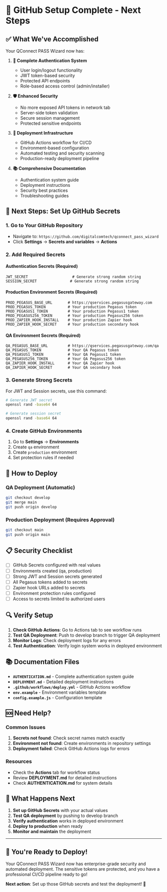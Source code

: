 # 🎉 GitHub Setup Complete - Next Steps

## ✅ What We've Accomplished

Your QConnect PASS Wizard now has:

1. **🔐 Complete Authentication System**
   - User login/logout functionality
   - JWT token-based security
   - Protected API endpoints
   - Role-based access control (admin/installer)

2. **🛡️ Enhanced Security**
   - No more exposed API tokens in network tab
   - Server-side token validation
   - Secure session management
   - Protected sensitive endpoints

3. **🚀 Deployment Infrastructure**
   - GitHub Actions workflow for CI/CD
   - Environment-based configuration
   - Automated testing and security scanning
   - Production-ready deployment pipeline

4. **📚 Comprehensive Documentation**
   - Authentication system guide
   - Deployment instructions
   - Security best practices
   - Troubleshooting guides

## 🔐 Next Steps: Set Up GitHub Secrets

### 1. **Go to Your GitHub Repository**
- Navigate to: `https://github.com/digitalcomtech/qconnect_pass_wizard`
- Click **Settings** → **Secrets and variables** → **Actions**

### 2. **Add Required Secrets**

#### **Authentication Secrets** (Required)
```
JWT_SECRET                    # Generate strong random string
SESSION_SECRET               # Generate strong random string
```

#### **Production Environment Secrets** (Required)
```
PROD_PEGASUS_BASE_URL       # https://qservices.pegasusgateway.com
PROD_PEGASUS_TOKEN          # Your production Pegasus token
PROD_PEGASUS1_TOKEN         # Your production Pegasus1 token
PROD_PEGASUS256_TOKEN       # Your production Pegasus256 token
PROD_ZAPIER_HOOK_INSTALL    # Your production Zapier hook
PROD_ZAPIER_HOOK_SECRET     # Your production secondary hook
```

#### **QA Environment Secrets** (Required)
```
QA_PEGASUS_BASE_URL         # https://qservices.pegasusgateway.com/qa
QA_PEGASUS_TOKEN            # Your QA Pegasus token
QA_PEGASUS1_TOKEN           # Your QA Pegasus1 token
QA_PEGASUS256_TOKEN         # Your QA Pegasus256 token
QA_ZAPIER_HOOK_INSTALL      # Your QA Zapier hook
QA_ZAPIER_HOOK_SECRET       # Your QA secondary hook
```

### 3. **Generate Strong Secrets**

For JWT and Session secrets, use this command:

```bash
# Generate JWT secret
openssl rand -base64 64

# Generate session secret
openssl rand -base64 64
```

### 4. **Create GitHub Environments**

1. Go to **Settings** → **Environments**
2. Create `qa` environment
3. Create `production` environment
4. Set protection rules if needed

## 🚀 How to Deploy

### **QA Deployment** (Automatic)
```bash
git checkout develop
git merge main
git push origin develop
```

### **Production Deployment** (Requires Approval)
```bash
git checkout main
git push origin main
```

## 📋 Security Checklist

- [ ] GitHub Secrets configured with real values
- [ ] Environments created (qa, production)
- [ ] Strong JWT and Session secrets generated
- [ ] All Pegasus tokens added to secrets
- [ ] Zapier hook URLs added to secrets
- [ ] Environment protection rules configured
- [ ] Access to secrets limited to authorized users

## 🔍 Verify Setup

1. **Check GitHub Actions**: Go to Actions tab to see workflow runs
2. **Test QA Deployment**: Push to develop branch to trigger QA deployment
3. **Monitor Logs**: Check deployment logs for any errors
4. **Test Authentication**: Verify login system works in deployed environment

## 📚 Documentation Files

- **`AUTHENTICATION.md`** - Complete authentication system guide
- **`DEPLOYMENT.md`** - Detailed deployment instructions
- **`.github/workflows/deploy.yml`** - GitHub Actions workflow
- **`env.example`** - Environment variables template
- **`config.example.js`** - Configuration template

## 🆘 Need Help?

### **Common Issues**
1. **Secrets not found**: Check secret names match exactly
2. **Environment not found**: Create environments in repository settings
3. **Deployment failed**: Check GitHub Actions logs for errors

### **Resources**
- Check the **Actions** tab for workflow status
- Review **DEPLOYMENT.md** for detailed instructions
- Check **AUTHENTICATION.md** for system details

## 🎯 What Happens Next

1. **Set up GitHub Secrets** with your actual values
2. **Test QA deployment** by pushing to develop branch
3. **Verify authentication** works in deployed environment
4. **Deploy to production** when ready
5. **Monitor and maintain** the deployment

---

## 🚀 You're Ready to Deploy!

Your QConnect PASS Wizard now has enterprise-grade security and automated deployment. The sensitive tokens are protected, and you have a professional CI/CD pipeline ready to go!

**Next action**: Set up those GitHub secrets and test the deployment! 🎉
